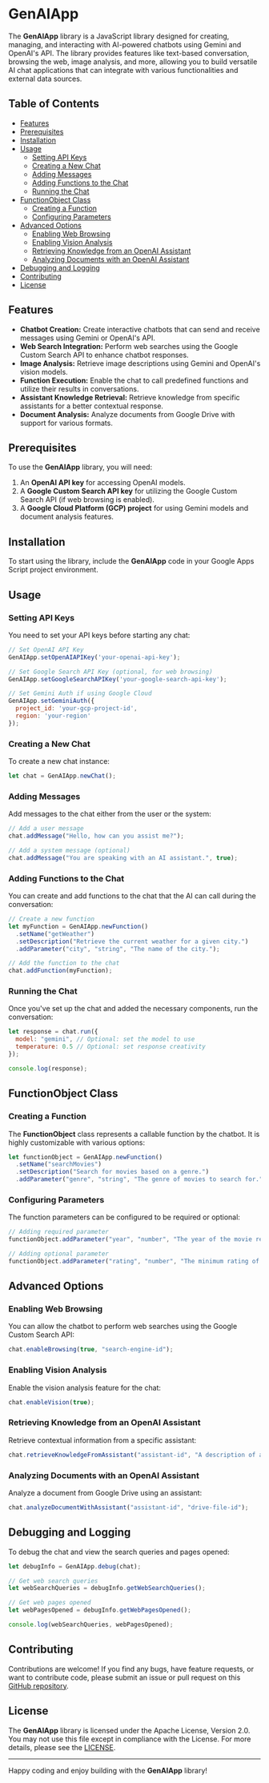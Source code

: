 # GenAIApp

The **GenAIApp** library is a JavaScript library designed for creating, managing, and interacting with AI-powered chatbots using Gemini and OpenAI's API. The library provides features like text-based conversation, browsing the web, image analysis, and more, allowing you to build versatile AI chat applications that can integrate with various functionalities and external data sources.

## Table of Contents

- [Features](#features)
- [Prerequisites](#prerequisites)
- [Installation](#installation)
- [Usage](#usage)
  - [Setting API Keys](#setting-api-keys)
  - [Creating a New Chat](#creating-a-new-chat)
  - [Adding Messages](#adding-messages)
  - [Adding Functions to the Chat](#adding-functions-to-the-chat)
  - [Running the Chat](#running-the-chat)
- [FunctionObject Class](#functionobject-class)
  - [Creating a Function](#creating-a-function)
  - [Configuring Parameters](#configuring-parameters)
- [Advanced Options](#advanced-options)
  - [Enabling Web Browsing](#enabling-web-browsing)
  - [Enabling Vision Analysis](#enabling-vision-analysis)
  - [Retrieving Knowledge from an OpenAI Assistant](#retrieving-knowledge-from-an-openai-assistant)
  - [Analyzing Documents with an OpenAI Assistant](#analyzing-documents-with-an-openai-assistant)
- [Debugging and Logging](#debugging-and-logging)
- [Contributing](#contributing)
- [License](#license)

## Features

- **Chatbot Creation:** Create interactive chatbots that can send and receive messages using Gemini or OpenAI's API.
- **Web Search Integration:** Perform web searches using the Google Custom Search API to enhance chatbot responses.
- **Image Analysis:** Retrieve image descriptions using Gemini and OpenAI's vision models.
- **Function Execution:** Enable the chat to call predefined functions and utilize their results in conversations.
- **Assistant Knowledge Retrieval:** Retrieve knowledge from specific assistants for a better contextual response.
- **Document Analysis:** Analyze documents from Google Drive with support for various formats.

## Prerequisites

To use the **GenAIApp** library, you will need:

1. An **OpenAI API key** for accessing OpenAI models.
2. A **Google Custom Search API key** for utilizing the Google Custom Search API (if web browsing is enabled).
3. A **Google Cloud Platform (GCP) project** for using Gemini models and document analysis features.

## Installation

To start using the library, include the **GenAIApp** code in your Google Apps Script project environment. 

## Usage

### Setting API Keys

You need to set your API keys before starting any chat:

```js
// Set OpenAI API Key
GenAIApp.setOpenAIAPIKey('your-openai-api-key');

// Set Google Search API Key (optional, for web browsing)
GenAIApp.setGoogleSearchAPIKey('your-google-search-api-key');

// Set Gemini Auth if using Google Cloud
GenAIApp.setGeminiAuth({
  project_id: 'your-gcp-project-id',
  region: 'your-region'
});
```

### Creating a New Chat

To create a new chat instance:

```js
let chat = GenAIApp.newChat();
```

### Adding Messages

Add messages to the chat either from the user or the system:

```js
// Add a user message
chat.addMessage("Hello, how can you assist me?");

// Add a system message (optional)
chat.addMessage("You are speaking with an AI assistant.", true);
```

### Adding Functions to the Chat

You can create and add functions to the chat that the AI can call during the conversation:

```js
// Create a new function
let myFunction = GenAIApp.newFunction()
  .setName("getWeather")
  .setDescription("Retrieve the current weather for a given city.")
  .addParameter("city", "string", "The name of the city.");

// Add the function to the chat
chat.addFunction(myFunction);
```

### Running the Chat

Once you've set up the chat and added the necessary components, run the conversation:

```js
let response = chat.run({
  model: "gemini", // Optional: set the model to use
  temperature: 0.5 // Optional: set response creativity
});

console.log(response);
```

## FunctionObject Class

### Creating a Function

The **FunctionObject** class represents a callable function by the chatbot. It is highly customizable with various options:

```js
let functionObject = GenAIApp.newFunction()
  .setName("searchMovies")
  .setDescription("Search for movies based on a genre.")
  .addParameter("genre", "string", "The genre of movies to search for.");
```

### Configuring Parameters

The function parameters can be configured to be required or optional:

```js
// Adding required parameter
functionObject.addParameter("year", "number", "The year of the movie release.");

// Adding optional parameter
functionObject.addParameter("rating", "number", "The minimum rating of movies to return.", true);
```

## Advanced Options

### Enabling Web Browsing

You can allow the chatbot to perform web searches using the Google Custom Search API:

```js
chat.enableBrowsing(true, "search-engine-id");
```

### Enabling Vision Analysis

Enable the vision analysis feature for the chat:

```js
chat.enableVision(true);
```

### Retrieving Knowledge from an OpenAI Assistant

Retrieve contextual information from a specific assistant:

```js
chat.retrieveKnowledgeFromAssistant("assistant-id", "A description of available knowledge.");
```

### Analyzing Documents with an OpenAI Assistant

Analyze a document from Google Drive using an assistant:

```js
chat.analyzeDocumentWithAssistant("assistant-id", "drive-file-id");
```

## Debugging and Logging

To debug the chat and view the search queries and pages opened:

```js
let debugInfo = GenAIApp.debug(chat);

// Get web search queries
let webSearchQueries = debugInfo.getWebSearchQueries();

// Get web pages opened
let webPagesOpened = debugInfo.getWebPagesOpened();

console.log(webSearchQueries, webPagesOpened);
```

## Contributing

Contributions are welcome! If you find any bugs, have feature requests, or want to contribute code, please submit an issue or pull request on this [GitHub repository](https://github.com/scriptit-fr/GenAIApp).

## License

The **GenAIApp** library is licensed under the Apache License, Version 2.0. You may not use this file except in compliance with the License. For more details, please see the [LICENSE](http://www.apache.org/licenses/LICENSE-2.0).

---

Happy coding and enjoy building with the **GenAIApp** library!
